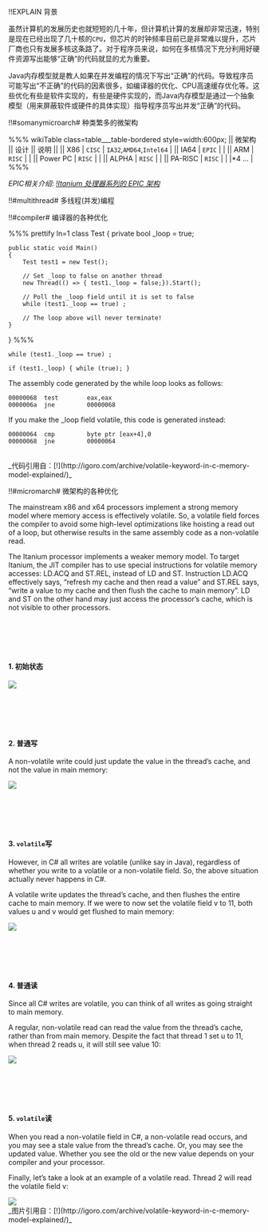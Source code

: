 !!EXPLAIN
背景

虽然计算机的发展历史也就短短的几十年，但计算机计算的发展却非常迅速，特别是现在已经出现了几十核的`CPU`，但芯片的时钟频率目前已是非常难以提升，芯片厂商也只有发展多核这条路了。对于程序员来说，如何在多核情况下充分利用好硬件资源写出能够“正确”的代码就显的尤为重要。

Java内存模型就是教人如果在并发编程的情况下写出“正确”的代码。导致程序员可能写出“不正确”的代码的因素很多，如编译器的优化、CPU高速缓存优化等。这些优化有些是软件实现的，有些是硬件实现的，而Java内存模型是通过一个抽象模型（用来屏蔽软件或硬件的具体实现）指导程序员写出并发“正确”的代码。


!!#somanymicroarch# 种类繁多的微架构

%%% wikiTable class=table___table-bordered style=width:600px;
|| 微架构 || 设计 || 说明 ||
|| X86 | `CISC` | `IA32`,`AMD64`,`Intel64` |
|| IA64 | `EPIC` |  |
|| ARM | `RISC` |  |
|| Power PC | `RISC` |  |
|| ALPHA | `RISC` |  |
|| PA-RISC | `RISC` |  |
|*4 ... |
%%%

_EPIC相关介绍: [!Itanium 处理器系列的 EPIC 架构](ia64/HP_Integrity_document_02.pdf)_


!!#multithread# 多线程(并发)编程


!!#compiler# 编译器的各种优化

%%% prettify ln=1
class Test
{
    private bool _loop = true;

    public static void Main()
    {
        Test test1 = new Test();

        // Set _loop to false on another thread
        new Thread(() => { test1._loop = false;}).Start();

        // Poll the _loop field until it is set to false
        while (test1._loop == true) ;

        // The loop above will never terminate!
    }
}
%%%

```
while (test1._loop == true) ;
```

```
if (test1._loop) { while (true); }
```

The assembly code generated by the while loop looks as follows:
```
00000068  test        eax,eax 
0000006a  jne         00000068
```

If you make the _loop field volatile, this code is generated instead:
```
00000064  cmp         byte ptr [eax+4],0 
00000068  jne         00000064
```

<br>
_代码引用自：[!](http://igoro.com/archive/volatile-keyword-in-c-memory-model-explained/)_



!!#micromarch# 微架构的各种优化

The mainstream x86 and x64 processors implement a strong memory model where memory access is effectively volatile. So, a volatile field forces the compiler to avoid some high-level optimizations like hoisting a read out of a loop, but otherwise results in the same assembly code as a non-volatile read.

The Itanium processor implements a weaker memory model. To target Itanium, the JIT compiler has to use special instructions for volatile memory accesses: LD.ACQ and ST.REL, instead of LD and ST. Instruction LD.ACQ effectively says, “refresh my cache and then read a value” and ST.REL says, “write a value to my cache and then flush the cache to main memory”. LD and ST on the other hand may just access the processor’s cache, which is not visible to other processors.

<br><br>
----
#### 1. 初始状态

<img src="/java.memory.model/ia64/mm/1-init.png"/>

<br><br>
----
#### 2. 普通写

A non-volatile write could just update the value in the thread’s cache, and not the value in main memory:

<img src="/java.memory.model/ia64/mm/2-write.png"/>

<br><br>
----
#### 3. `volatile`写

However, in C# all writes are volatile (unlike say in Java), regardless of whether you write to a volatile or a non-volatile field. So, the above situation actually never happens in C#.

A volatile write updates the thread’s cache, and then flushes the entire cache to main memory. If we were to now set the volatile field v to 11, both values u and v would get flushed to main memory:

<img src="/java.memory.model/ia64/mm/3-volatile-write.png"/>

<br><br>
----
#### 4. 普通读

Since all C# writes are volatile, you can think of all writes as going straight to main memory.

A regular, non-volatile read can read the value from the thread’s cache, rather than from main memory. Despite the fact that thread 1 set u to 11, when thread 2 reads u, it will still see value 10:

<img src="/java.memory.model/ia64/mm/4-read.png"/>

<br><br>
----
#### 5. `volatile`读

When you read a non-volatile field in C#, a non-volatile read occurs, and you may see a stale value from the thread’s cache. Or, you may see the updated value. Whether you see the old or the new value depends on your compiler and your processor.

Finally, let’s take a look at an example of a volatile read. Thread 2 will read the volatile field v:

<img src="/java.memory.model/ia64/mm/5-volatile-read.png"/>

<br>
_图片引用自：[!](http://igoro.com/archive/volatile-keyword-in-c-memory-model-explained/)_

